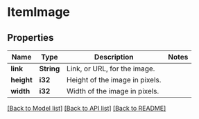 # ItemImage

## Properties

Name | Type | Description | Notes
------------ | ------------- | ------------- | -------------
**link** | **String** | Link, or URL, for the image. | 
**height** | **i32** | Height of the image in pixels. | 
**width** | **i32** | Width of the image in pixels. | 

[[Back to Model list]](../README.md#documentation-for-models) [[Back to API list]](../README.md#documentation-for-api-endpoints) [[Back to README]](../README.md)


